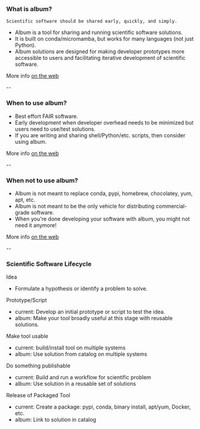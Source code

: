### What is album?

`Scientific software should be shared early, quickly, and simply.`

- Album is a tool for sharing and running scientific software solutions.
- It is built on conda/micromamba, but works for many languages (not just Python).
- Album solutions are designed for making developer prototypes more accessible to users and facilitating iterative development of scientific software.

More info [on the web](https://album.solutions/)

--

### When to use album?

- Best effort FAIR software.
- Early development when developer overhead needs to be minimized but users need to use/test solutions.
- If you are writing and sharing shell/Python/etc. scripts, then consider using album.

More info [on the web](https://album.solutions/)

--

### When not to use album?

- Album is not meant to replace conda, pypi, homebrew, chocolatey, yum, apt, etc.
- Album is not meant to be the only vehicle for distributing commercial-grade software.
- When you're done developing your software with album, you might not need it anymore!

More info [on the web](https://album.solutions/)

-- 

### Scientific Software Lifecycle

Idea
- Formulate a hypothesis or identify a problem to solve.

Prototype/Script
- current: Develop an initial prototype or script to test the idea.
- album: Make your tool broadly useful at this stage with reusable solutions.

Make tool usable
- current: build/install tool on multiple systems
- album: Use solution from catalog on multiple systems

Do something publishable
- current: Build and run a workflow for scientific problem
- album: Use solution in a reusable set of solutions

Release of Packaged Tool
- current: Create a package: pypi, conda, binary install, apt/yum, Docker, etc.
- album: Link to solution in catalog

